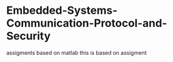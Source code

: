 # Embedded-Systems-Communication-Protocol-and-Security
assigments based on matlab 
this is based on assigment 

